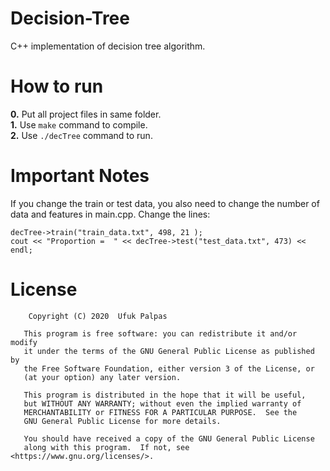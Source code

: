 # Decision-Tree
C++ implementation of decision tree algorithm. 

# How to run 
**0.** Put all project files in same folder.<br/>
**1.** Use ```make``` command to compile.  <br/>
**2.** Use ```./decTree``` command to run. 

# Important Notes
If you change the train or test data, you also need to change the number of data and features in main.cpp.
Change the lines:
```
decTree->train("train_data.txt", 498, 21 );
cout << "Proportion =  " << decTree->test("test_data.txt", 473) << endl;
```

 # License
 ```
     Copyright (C) 2020  Ufuk Palpas

    This program is free software: you can redistribute it and/or modify
    it under the terms of the GNU General Public License as published by
    the Free Software Foundation, either version 3 of the License, or
    (at your option) any later version.

    This program is distributed in the hope that it will be useful,
    but WITHOUT ANY WARRANTY; without even the implied warranty of
    MERCHANTABILITY or FITNESS FOR A PARTICULAR PURPOSE.  See the
    GNU General Public License for more details.

    You should have received a copy of the GNU General Public License
    along with this program.  If not, see <https://www.gnu.org/licenses/>.
 
 ```
